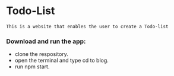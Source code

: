 # Todo-List
`This is a website that enables the user to create a Todo-list`

### Download and run the app:
- clone the respository.
- open the terminal and type cd to blog.
- run npm start.


